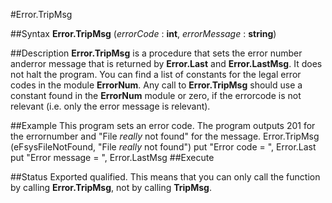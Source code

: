 
#Error.TripMsg

##Syntax
**Error.TripMsg** (*errorCode* : **int**, *errorMessage* : **string**)

##Description
**Error.TripMsg** is a procedure that sets the error number anderror message that is returned by **Error.Last** and **Error.LastMsg**. It does not halt the program.
You can find a list of constants for the legal error codes in the module **ErrorNum**. Any call to **Error.TripMsg** should use a constant found in the **ErrorNum** module or zero, if the errorcode is not relevant (i.e. only the error message is relevant).

##Example
This program sets an error code. The program outputs 201 for the errornumber and "File *really* not found" for the message.
        Error.TripMsg (eFsysFileNotFound, "File *really* not found")
        put "Error code = ", Error.Last
        put "Error message = ", Error.LastMsg
##Execute


##Status
Exported qualified.
This means that you can only call the function by calling **Error.TripMsg**, not by calling **TripMsg**.
